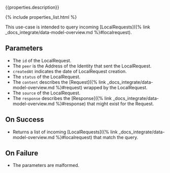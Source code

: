 {{properties.description}}

{% include properties_list.html %}

This use-case is intended to query incoming [LocalRequests]({% link _docs_integrate/data-model-overview.md %}#localrequest).

## Parameters

- The `id` of the LocalRequest.
- The `peer` is the Address of the Identity that sent the LocalRequest.
- `createdAt` indicates the date of LocalRequest creation.
- The `status` of the LocalRequest.
- The `content` describes the [Request]({% link _docs_integrate/data-model-overview.md %}#request) wrapped by the LocalRequest.
- The `source` of the LocalRequest.
- The `response` describes the [Response]({% link _docs_integrate/data-model-overview.md %}#response) that might exist for the Request.

## On Success

- Returns a list of incoming [LocalRequests]({% link _docs_integrate/data-model-overview.md %}#localrequest) that match the query.

## On Failure

- The parameters are malformed.
